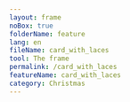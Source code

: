 ```yaml
---
layout: frame
noBox: true
folderName: feature
lang: en
fileName: card_with_laces
tool: The frame
permalink: /card_with_laces
featureName: card_with_laces
category: Christmas
---
```


